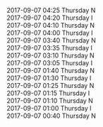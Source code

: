 2017-09-07 04:25 Thursday  N  
2017-09-07 04:20 Thursday  I  
2017-09-07 04:10 Thursday  N  
2017-09-07 04:00 Thursday  I  
2017-09-07 03:40 Thursday  N  
2017-09-07 03:35 Thursday  I  
2017-09-07 03:10 Thursday  N  
2017-09-07 03:05 Thursday  I  
2017-09-07 01:40 Thursday  N  
2017-09-07 01:30 Thursday  I  
2017-09-07 01:25 Thursday  N  
2017-09-07 01:15 Thursday  I  
2017-09-07 01:10 Thursday  N  
2017-09-07 01:00 Thursday  I  
2017-09-07 00:40 Thursday  N  
